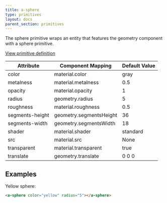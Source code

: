 ```yaml
---
title: a-sphere
type: primitives
layout: docs
parent_section: primitives
---
```


The sphere primitive wraps an entity that features the geometry component with
a sphere primitive.

[View primitive definition](https://github.com/aframevr/aframe/blob/master/elements/templates/a-sphere.html)

| Attribute       | Component Mapping       | Default Value |
| ---------       | -----------------       | ------------- |
| color           | material.color          | gray          |
| metalness       | material.metalness      | 0.5           |
| opacity         | material.opacity        | 1             |
| radius          | geometry.radius         | 5             |
| roughness       | material.roughness      | 0.5           |
| segments-height | geometry.segmentsHeight | 36            |
| segments-width  | geometry.segmentsWidth  | 18            |
| shader          | material.shader         | standard      |
| src             | material.src            | None          |
| transparent     | material.transparent    | true          |
| translate       | geometry.translate      | 0 0 0         |

## Examples

Yellow sphere:

```html
<a-sphere color="yellow" radius="5"></a-sphere>
```
